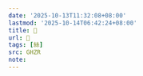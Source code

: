 ```yaml
---
date: '2025-10-13T11:32:08+08:00'
lastmod: '2025-10-14T06:42:24+08:00'
title: 󰫵
url: 󰫵
tags: [絲]
src: GHZR
note:
---
```


